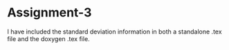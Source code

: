 # Assignment-3
I have included the standard deviation information in both a standalone .tex file and the doxygen .tex file.
